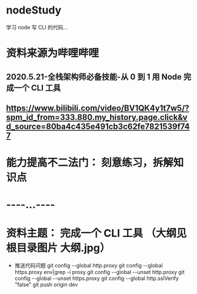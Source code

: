 # nodeStudy

学习 node 写 CLI 的代码...

# 资料来源为哔哩哔哩

## 2020.5.21-全栈架构师必备技能-从 0 到 1 用 Node 完成一个 CLI 工具

## https://www.bilibili.com/video/BV1QK4y1t7w5/?spm_id_from=333.880.my_history.page.click&vd_source=80ba4c435e491cb3c62fe7821539f747

# 能力提高不二法门： 刻意练习，拆解知识点

# ----...----

# 资料主题： 完成一个 CLI 工具 （大纲见根目录图片 大纲.jpg）

- 推送代码问题
  git config --global http.proxy
  git config --global https.proxy
  env|grep -i proxy
  git config --global --unset http.proxy
  git config --global --unset https.proxy
  git config --global http.sslVerify "false"
  git push origin dev
